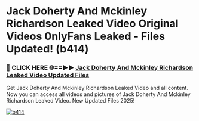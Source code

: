 # Jack Doherty And Mckinley Richardson Leaked Video Original Videos 0nlyFans Leaked - Files Updated! (b414)

<h3>🔴 CLICK HERE 🌐==►► <a href="https://tinyurl.com/2wckxsce" rel="nofollow">Jack Doherty And Mckinley Richardson Leaked Video Updated Files</a></h3>

Get Jack Doherty And Mckinley Richardson Leaked Video and all content. Now you can access all videos and pictures of Jack Doherty And Mckinley Richardson Leaked Video. New Updated Files 2025!

[![b414](https://i.imgur.com/AFduVYN.gif)](https://tinyurl.com/2wckxsce)
